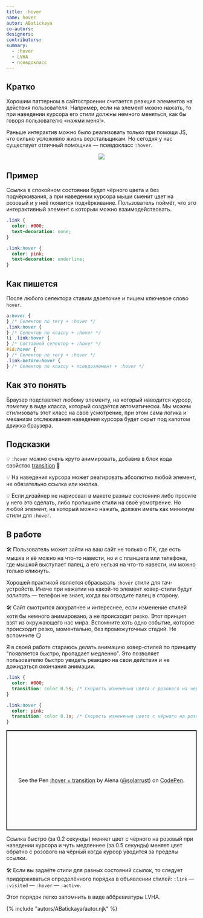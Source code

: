 ```yaml
---
title: :hover
name: hover
autor: ABatickaya
co-autors:
designers:
contributors:
summary:
  - :hover
  - LVHA
  - псевдокласс
---
```


## Кратко

Хорошим паттерном в сайтостроении считается реакция элементов на действия пользователя. Например, если на элемент можно нажать, то при наведении курсора его стили должны немного меняться, как бы говоря пользователю «нажми меня!».

Раньше интерактив можно было реализовать только при помощи JS, что сильно усложняло жизнь верстальщикам. Но сегодня у нас существует отличный помощник — псевдокласс `:hover`.

<div style="text-align: center">
    <img src="/assets/images/posts/hover/hover-gif.gif">
</div>

## Пример

Ссылка в спокойном состоянии будет чёрного цвета и без подчёркивания, а при наведении курсора мыши сменит цвет на розовый и у неё появится подчёркивание. Пользователь поймёт, что это интерактивный элемент с которым можно взаимодействовать.

```css
.link {
  color: #000;
  text-decoration: none;
}

.link:hover {
  color: pink;
  text-decoration: underline;
}
```

## Как пишется

После любого селектора ставим двоеточие и пишем ключевое слово `hover`.

```css
a:hover {
} /* Селектор по тегу + :hover */
.link:hover {
} /* Селектор по классу + :hover */
li .link:hover {
} /* Составной селектор + :hover */
#id:hover {
} /* Селектор по тегу + :hover */
.link:before:hover {
} /* Селектор по классу + псевдоэлемент + :hover */
```

## Как это понять

Браузер подставляет любому элементу, на который наводится курсор, _пометку_ в виде класса, который создаётся автоматически. Мы можем стилизовать этот класс на своё усмотрение, при этом сама логика и механизм отслеживания наведения курсора будет скрыт под капотом движка браузера.

## Подсказки

💡 `:hover` можно очень круто анимировать, добавив в блок кода свойство [transition](/posts/css/doka/transition) 🎉

💡 На наведения курсора может реагировать абсолютно любой элемент, не обязательно ссылка или кнопка.

💡 Если дизайнер не нарисовал в макете разные состояния либо просите у него это сделать, либо пропишите стили на своё усмотрение. Но любой элемент, на который можно нажать, должен иметь как минимум стили для `:hover`.

## В работе

🛠 Пользователь может зайти на ваш сайт не только с ПК, где есть мышка и её можно на что-то навести, но и с планшета или телефона, где мышкой выступает палец, а его нельзя на что-то навести, им можно только кликнуть.

Хорошей практикой является сбрасывать `:hover` стили для тач-устройств. Иначе при нажатии на какой-то элемент ховер-стили будут _залипать_ — телефон не знает, когда вы отводите палец в сторону.

🛠 Сайт смотрится аккуратнее и интереснее, если изменение стилей хотя бы немного анимировано, а не происходит резко. Этот принцип взят из окружающего нас мира. Вспомните хоть одно событие, которое происходит резко, моментально, без промежуточных стадий. Не вспомните 😏

Я в своей работе стараюсь делать анимацию ховер-стилей по принципу "появляется быстро, пропадает медленно". Это позволяет пользователю быстро увидеть реакцию на свои действия и не дожидаться окончания анимации.

```css
.link {
  color: #000;
  transition: color 0.5s; /* Скорость изменения цвета с розового на чёрный */
}

.link:hover {
  color: pink;
  transition: color 0.1s; /* Скорость изменения цвета с чёрного на розовый */
}
```

<p class="codepen" data-height="265" data-theme-id="dark" data-default-tab="result" data-user="solarrust" data-slug-hash="qBbgdYo" style="height: 265px; box-sizing: border-box; display: flex; align-items: center; justify-content: center; border: 2px solid; margin: 1em 0; padding: 1em;" data-pen-title=":hover + transition">
  <span>See the Pen <a href="https://codepen.io/solarrust/pen/qBbgdYo">
  :hover + transition</a> by Alena (<a href="https://codepen.io/solarrust">@solarrust</a>)
  on <a href="https://codepen.io">CodePen</a>.</span>
</p>
<script async src="https://static.codepen.io/assets/embed/ei.js"></script>

Ссылка быстро (за 0.2 секунды) меняет цвет с чёрного на розовый при наведении курсора и чуть медленнее (за 0.5 секунды) меняет цвет обратно с розового на чёрный когда курсор уводится за пределы ссылки.

🛠 Если вы задаёте стили для разных состояний ссылок, то следует придерживаться определённого порядка в объявлении стилей: `:link` — `:visited` — `:hover` — `:active`.

Этот порядок легко запомнить в виде аббревиатуры LVHA.

{% include "autors/ABatickaya/autor.njk" %}
